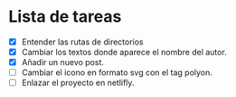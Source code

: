 # Lista de tareas

- [x] Entender las rutas de directorios
- [x] Cambiar los textos donde aparece el nombre del autor.
- [x] Añadir un nuevo post.
- [ ] Cambiar el icono en formato svg con el tag polyon.
- [ ] Enlazar el proyecto en netlifly. 